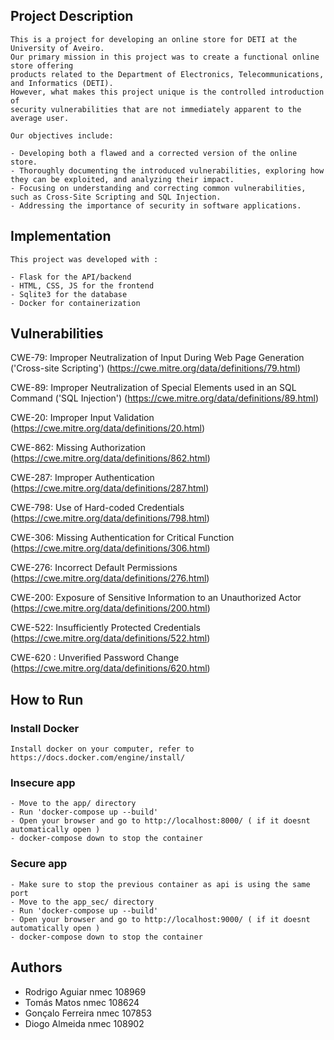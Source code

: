 ## Project Description

    This is a project for developing an online store for DETI at the University of Aveiro. 
    Our primary mission in this project was to create a functional online store offering 
    products related to the Department of Electronics, Telecommunications, and Informatics (DETI). 
    However, what makes this project unique is the controlled introduction of 
    security vulnerabilities that are not immediately apparent to the average user.

    Our objectives include:

    - Developing both a flawed and a corrected version of the online store.
    - Thoroughly documenting the introduced vulnerabilities, exploring how they can be exploited, and analyzing their impact.
    - Focusing on understanding and correcting common vulnerabilities, such as Cross-Site Scripting and SQL Injection.
    - Addressing the importance of security in software applications.

## Implementation

    This project was developed with :

    - Flask for the API/backend
    - HTML, CSS, JS for the frontend
    - Sqlite3 for the database
    - Docker for containerization

## Vulnerabilities 


CWE-79: Improper Neutralization of Input During Web Page Generation ('Cross-site Scripting') (https://cwe.mitre.org/data/definitions/79.html)

CWE-89: Improper Neutralization of Special Elements used in an SQL Command ('SQL Injection') (https://cwe.mitre.org/data/definitions/89.html)

CWE-20: Improper Input Validation (https://cwe.mitre.org/data/definitions/20.html)

CWE-862: Missing Authorization (https://cwe.mitre.org/data/definitions/862.html)

CWE-287: Improper Authentication (https://cwe.mitre.org/data/definitions/287.html)

CWE-798: Use of Hard-coded Credentials (https://cwe.mitre.org/data/definitions/798.html)

CWE-306: Missing Authentication for Critical Function (https://cwe.mitre.org/data/definitions/306.html)

CWE-276: Incorrect Default Permissions (https://cwe.mitre.org/data/definitions/276.html)

CWE-200: Exposure of Sensitive Information to an Unauthorized Actor (https://cwe.mitre.org/data/definitions/200.html)

CWE-522: Insufficiently Protected Credentials (https://cwe.mitre.org/data/definitions/522.html)

CWE-620 : Unverified Password Change (https://cwe.mitre.org/data/definitions/620.html)


## How to Run 

### Install Docker

    Install docker on your computer, refer to https://docs.docker.com/engine/install/

### Insecure app 

    - Move to the app/ directory
    - Run 'docker-compose up --build'
    - Open your browser and go to http://localhost:8000/ ( if it doesnt automatically open )
    - docker-compose down to stop the container

### Secure app

    - Make sure to stop the previous container as api is using the same port
    - Move to the app_sec/ directory
    - Run 'docker-compose up --build'
    - Open your browser and go to http://localhost:9000/ ( if it doesnt automatically open )
    - docker-compose down to stop the container


## Authors

- Rodrigo Aguiar nmec 108969
- Tomás Matos nmec 108624
- Gonçalo Ferreira nmec 107853
- Diogo Almeida nmec 108902



